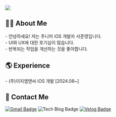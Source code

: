 <img src="https://capsule-render.vercel.app/api?type=waving&color=0:a82da8,100:da8f00&height=230&section=header&text=JunYoungSeo&fontAlign=70&fontAlignY=40&fontSize=60&fontColor=ffffff" />

<h2>🧑‍💻 About Me</h2>
<div> - 안녕하세요! 저는 주니어 iOS 개발자 서준영입니다. </div>
<div> - UI와 UX에 대한 호기심이 많습니다.</div>
<div> - 반복되는 작업을 개선하는 것을 좋아합니다.</div>

<h2>🌎 Experience</h2>
<div> - (주)이지엠앤씨 iOS 개발 [2024.08~] </div>

<h2>👋 Contact Me</h3>  

[![Gmail Badge](https://img.shields.io/badge/Gmail-d14836?style=flat-square&logo=Gmail&logoColor=white&link=mailto:ghddns34@@gmail.com)](mailto:ghddns34@gmail.com)
![Tech Blog Badge](https://img.shields.io/github/followers/dongglehada?style=social)
[![Velog Badge](https://img.shields.io/badge/Velog-20C997?style=flat-square&logo=Velog&logoColor=white)](https://velog.io/@ghddns3488)  
